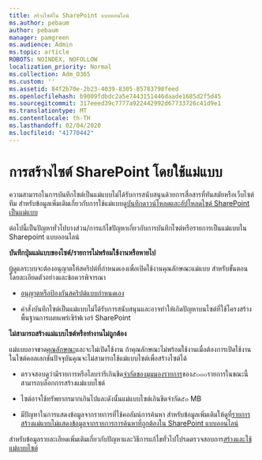 ```yaml
---
title: สร้างไซต์ใน SharePoint แบบออนไลน์
ms.author: pebaum
author: pebaum
manager: pamgreen
ms.audience: Admin
ms.topic: article
ROBOTS: NOINDEX, NOFOLLOW
localization_priority: Normal
ms.collection: Adm_O365
ms.custom: ''
ms.assetid: 84f2b70e-2b23-4039-8305-85783798feed
ms.openlocfilehash: b9009fdbdc2a5e7443151446daade1685d2f5d45
ms.sourcegitcommit: 317eeed39c7777a922442992d67733726c41d9e1
ms.translationtype: MT
ms.contentlocale: th-TH
ms.lasthandoff: 02/04/2020
ms.locfileid: "41770442"
---
```

# <a name="create-sharepoint-sites-using-templates"></a>การสร้างไซต์ SharePoint โดยใช้แม่แบบ

ความสามารถในการบันทึกไซต์เป็นแม่แบบไม่ได้รับการสนับสนุนด้วยการสื่อสารที่ทันสมัยหรือเว็บไซต์ทีม สำหรับข้อมูลเพิ่มเติมเกี่ยวกับการใช้แม่แบบดู[บันทึกดาวน์โหลดและอัปโหลดไซต์ SharePoint เป็นแม่แบบ](https://docs.microsoft.com/sharepoint/dev/general-development/save-download-and-upload-a-sharepoint-site-as-a-template)

ต่อไปนี้เป็นปัญหาทั่วไปบางส่วน/การแก้ไขปัญหาเกี่ยวกับการบันทึกไซต์หรือรายการเป็นแม่แบบใน Sharepoint แบบออนไลน์ 

**บันทึกปุ่มแม่แบบของไซต์/รายการไม่พร้อมใช้งานหรือหายไป**

ผู้ดูแลระบบจะต้องอนุญาตให้สคริปต์ที่กำหนดเองเพื่อเปิดใช้งานคุณลักษณะแม่แบบ สำหรับขั้นตอนโดยละเอียดตัวอย่างและข้อควรพิจารณา 

- [อนุญาตหรือป้องกันสคริปต์แบบกำหนดเอง](https://docs.microsoft.com/sharepoint/allow-or-prevent-custom-script)

- คำสั่งบันทึกไซต์เป็นแม่แบบไม่ได้รับการสนับสนุนและอาจทำให้เกิดปัญหาบนไซต์ที่ใช้โครงสร้างพื้นฐานการเผยแพร่เซิร์ฟเวอร์ SharePoint

**ไม่สามารถสร้างแม่แบบไซต์หรือทำงานไม่ถูกต้อง**

แม่แบบอาจขาด[คุณลักษณะ](https://social.technet.microsoft.com/wiki/contents/articles/14423.sharepoint-2013-existing-features-guid.aspx)และจะไม่เปิดใช้งาน ถ้าคุณลักษณะไม่พร้อมใช้งานเมื่อต้องการเปิดใช้งานในไซต์คอลเลกชันปัจจุบันคุณจะไม่สามารถใช้แม่แบบไซต์เพื่อสร้างไซต์ได้

- ตรวจสอบดูว่ามีรายการหรือไลบรารีเกินขีด[จำกัดของมุมมองรายการ](https://support.office.com/article/Manage-large-lists-and-libraries-in-SharePoint-B8588DAE-9387-48C2-9248-C24122F07C59)ของ๕๐๐๐รายการในขณะนี้สามารถบล็อกการสร้างแม่แบบไซต์

- ไซต์อาจใช้ทรัพยากรมากเกินไปและดังนั้นแม่แบบไซต์เกินขีดจำกัด๕๐ MB


- มีปัญหาในการแสดงข้อมูลจากรายการที่ใช้คอลัมน์การค้นหา สำหรับข้อมูลเพิ่มเติมให้ดูที่[รายการสร้างแม่แบบไม่แสดงข้อมูลจากรายการการค้นหาที่ถูกต้องใน SharePoint แบบออนไลน์](https://docs.microsoft.com/sharepoint/support/lists-and-libraries/template-generated-list-incorrect-data)

สำหรับข้อมูลรายละเอียดเพิ่มเติมเกี่ยวกับปัญหาและวิธีการแก้ไขทั่วไปโปรดตรวจสอบการ[สร้างและใช้แม่แบบไซต์](https://support.office.com/article/Create-and-use-site-templates-60371B0F-00E0-4C49-A844-34759EBDD989)



